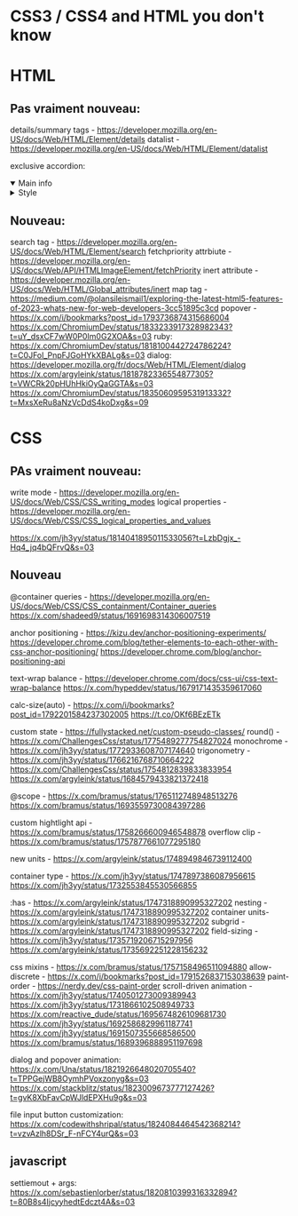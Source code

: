 # CSS3 / CSS4 and HTML you don't know

# HTML

## Pas vraiment nouveau:

details/summary tags - https://developer.mozilla.org/en-US/docs/Web/HTML/Element/details
datalist - https://developer.mozilla.org/en-US/docs/Web/HTML/Element/datalist

exclusive accordion:

<details open name="sidebar_panel" id="main_info">
	<summary>Main info</summary>
	<!-- controls -->
</details>
<details name="sidebar_panel" id="style_settings">
	<summary>Style</summary>
	<!-- controls -->
</details>

## Nouveau:

search tag - https://developer.mozilla.org/en-US/docs/Web/HTML/Element/search
fetchpriority attrbiute - https://developer.mozilla.org/en-US/docs/Web/API/HTMLImageElement/fetchPriority
inert attribute - https://developer.mozilla.org/en-US/docs/Web/HTML/Global_attributes/inert
map tag - https://medium.com/@olansileismail1/exploring-the-latest-html5-features-of-2023-whats-new-for-web-developers-3cc51895c3cd
popover - https://x.com/i/bookmarks?post_id=1793736874315686004
https://x.com/ChromiumDev/status/1833233917328982343?t=uY_dsxCF7wW0P0Im0G2XOA&s=03
ruby: https://x.com/ChromiumDev/status/1818100442724786224?t=C0JFol_PnpFJGoHYkXBALg&s=03
dialog: https://developer.mozilla.org/fr/docs/Web/HTML/Element/dialog
https://x.com/argyleink/status/1818782336554877305?t=VWCRk20pHUhHkiOyQaGGTA&s=03
https://x.com/ChromiumDev/status/1835060959531913332?t=MxsXeRu8aNzVcDdS4koDxg&s=09

# CSS

## PAs vraiment nouveau:

write mode - https://developer.mozilla.org/en-US/docs/Web/CSS/CSS_writing_modes
logical properties - https://developer.mozilla.org/en-US/docs/Web/CSS/CSS_logical_properties_and_values

https://x.com/jh3yy/status/1814041895011533056?t=LzbDgjx_-Hq4_jq4bQFrvQ&s=03

## Nouveau

@container queries - https://developer.mozilla.org/en-US/docs/Web/CSS/CSS_containment/Container_queries
https://x.com/shadeed9/status/1691698314306007519

anchor positioning - https://kizu.dev/anchor-positioning-experiments/
https://developer.chrome.com/blog/tether-elements-to-each-other-with-css-anchor-positioning/
https://developer.chrome.com/blog/anchor-positioning-api

text-wrap balance - https://developer.chrome.com/docs/css-ui/css-text-wrap-balance
https://x.com/hypeddev/status/1679171435359617060

calc-size(auto) - https://x.com/i/bookmarks?post_id=1792201584237302005
https://t.co/OKf6BEzETk

custom state - https://fullystacked.net/custom-pseudo-classes/
round() - https://x.com/ChallengesCss/status/1775489277754827024
monochrome - https://x.com/jh3yy/status/1772933608707174640
trigonometry - https://x.com/jh3yy/status/1766216768710664222
https://x.com/ChallengesCss/status/1754812839833833954
https://x.com/argyleink/status/1684579433821372418

@scope - https://x.com/bramus/status/1765112748948513276
https://x.com/bramus/status/1693559730084397286

custom hightlight api - https://x.com/bramus/status/1758266600946548878
overflow clip - https://x.com/bramus/status/1757877661077295180

new units - https://x.com/argyleink/status/1748949846739112400

container type - https://x.com/jh3yy/status/1747897386087956615
https://x.com/jh3yy/status/1732553845530566855

:has - https://x.com/argyleink/status/1747318890995327202
nesting - https://x.com/argyleink/status/1747318890995327202
container units- https://x.com/argyleink/status/1747318890995327202
subgrid - https://x.com/argyleink/status/1747318890995327202
field-sizing - https://x.com/jh3yy/status/1735719206715297956
https://x.com/argyleink/status/1735692251228156232

css mixins - https://x.com/bramus/status/1757158496511094880
allow-discrete - https://x.com/i/bookmarks?post_id=1791526837153038639
paint-order - https://nerdy.dev/css-paint-order
scroll-driven animation - https://x.com/jh3yy/status/1740501273009389943
https://x.com/jh3yy/status/1731866102508949733
https://x.com/reactive_dude/status/1695674826109681730
https://x.com/jh3yy/status/1692586829961187741
https://x.com/jh3yy/status/1691507355668586500
https://x.com/bramus/status/1689396888951197698

dialog and popover animation: https://x.com/Una/status/1821926648020705540?t=TPPGejWB8OymhPVoxzonyg&s=03
https://x.com/stackblitz/status/1823009673777127426?t=gvK8XbFavCpWJldEPXHu9g&s=03

file input button customization: https://x.com/codewithshripal/status/1824084464542368214?t=vzvAzlh8DSr_F-nFCY4urQ&s=03

## javascript

settiemout + args: https://x.com/sebastienlorber/status/1820810399316332894?t=80B8s4IjcyyhedtEdczt4A&s=03
